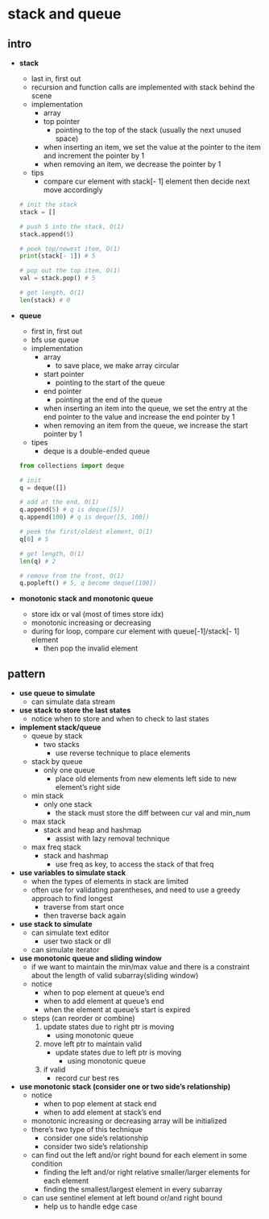 # stack and queue

## intro

- **stack**
    - last in, first out
    - recursion and function calls are implemented with stack behind the scene
    - implementation
        - array
        - top pointer
            - pointing to the top of the stack (usually the next unused space)
        - when inserting an item, we set the value at the pointer to the item and increment the pointer by 1
        - when removing an item, we decrease the pointer by 1
    - tips
        - compare cur element with stack[- 1] element then decide next move accordingly
    
    ```python
    # init the stack
    stack = []
    
    # push 5 into the stack, O(1)
    stack.append(5)
    
    # peek top/newest item, O(1)
    print(stack[- 1]) # 5
    
    # pop out the top item, O(1)
    val = stack.pop() # 5
    
    # get length, O(1)
    len(stack) # 0
    ```

- **queue**
    - first in, first out
    - bfs use queue
    - implementation
        - array
            - to save place, we make array circular
        - start pointer
            - pointing to the start of the queue
        - end pointer
            - pointing at the end of the queue
        - when inserting an item into the queue, we set the entry at the end pointer to the value and increase the end pointer by 1
        - when removing an item from the queue, we increase the start pointer by 1
    - tipes
        - deque is a double-ended queue
    
    ```python
    from collections import deque
    
    # init
    q = deque([])
    
    # add at the end, O(1)
    q.append(5) # q is deque([5])
    q.append(100) # q is deque([5, 100])
    
    # peek the first/oldest element, O(1)
    q[0] # 5
    
    # get length, O(1)
    len(q) # 2
    
    # remove from the front, O(1)
    q.popleft() # 5, q become deque([100])
    ```

- **monotonic stack and monotonic queue**
    - store idx or val (most of times store idx)
    - monotonic increasing or decreasing
    - during for loop, compare cur element with queue[-1]/stack[- 1] element
        - then pop the invalid element

## pattern

- **use queue to simulate**
    - can simulate data stream
- **use stack to store the last states**
    - notice when to store and when to check to last states
- **implement stack/queue**
    - queue by stack
        - two stacks
            - use reverse technique to place elements
    - stack by queue
        - only one queue
            - place old elements from new elements left side to new element’s right side
    - min stack
        - only one stack
            - the stack must store the diff between cur val and min_num
    - max stack
        - stack and heap and hashmap
            - assist with lazy removal technique
    - max freq stack
        - stack and hashmap
            - use freq as key, to access the stack of that freq
- **use variables to simulate stack**
    - when the types of elements in stack are limited
    - often use for validating parentheses, and need to use a greedy approach to find longest
        - traverse from start once
        - then traverse back again
- **use stack to simulate**
    - can simulate text editor
        - user two stack or dll
    - can simulate iterator
- **use monotonic queue and sliding window**
    - if we want to maintain the min/max value and there is a constraint about the length of valid subarray(sliding window)
    - notice
        - when to pop element at queue’s end
        - when to add element at queue’s end
        - when the element at queue’s start is expired
    - steps (can reorder or combine)
        1. update states due to right ptr is moving
            - using monotonic queue
        2. move left ptr to maintain valid
            - update states due to left ptr is moving
                - using monotonic queue
        3. if valid
            - record cur best res
- **use monotonic stack (consider one or two side’s relationship)**
    - notice
        - when to pop element at stack end
        - when to add element at stack’s end
    - monotonic increasing or decreasing array will be initialized
    - there’s two type of this technique
        - consider one side’s relationship
        - consider two side’s relationship
    - can find out the left and/or right bound for each element in some condition
        - finding the left and/or right relative smaller/larger elements for each element
        - finding the smallest/largest element in every subarray
    - can use sentinel element at left bound or/and right bound
        - help us to handle edge case